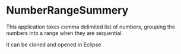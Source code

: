 # NumberRangeSummery
This application takes comma delimited list of numbers, grouping the numbers into a range when they are sequential.


It can be cloned and opened in Eclipse
